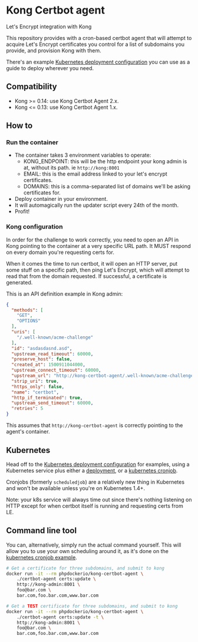 # Kong Certbot agent
Let's Encrypt integration with Kong

This repository provides with a cron-based certbot agent that will attempt to acquire Let's Encrypt certificates you control
for a list of subdomains you provide, and provision Kong with them.

There's an example [Kubernetes deployment configuration](kubernetes/certbot-cron.yml) you can use as a guide to deploy wherever you need.

## Compatibility

  * Kong >= 0.14: use Kong Certbot Agent 2.x.
  * Kong <= 0.13: use Kong Certbot Agent 1.x.

## How to

### Run the container
  - The container takes 3 environment variables to operate:
    - KONG_ENDPOINT: this will be the http endpoint your kong admin is at, without its path. ie `http://kong:8001`
    - EMAIL: this is the email address linked to your let's encrypt certificates.
    - DOMAINS: this is a comma-separated list of domains we'll be asking certificates for.
  - Deploy container in your environment.
  - It will automagically run the updater script every 24th of the month.
  - Profit!
  
### Kong configuration

In order for the challenge to work correctly, you need to open an API in Kong pointing to the container at a very 
specific URL path. It MUST respond on every domain you're requesting certs for. 

When it comes the time to run certbot, it will open an HTTP server, put some stuff on a specific path, then ping 
Let's Encrypt, which will attempt to read that from the domain requested. If successful, a certificate is generated.

This is an API definition example in Kong admin:

```json
{
  "methods": [
    "GET",
    "OPTIONS"
  ],
  "uris": [
    "/.well-known/acme-challenge"
  ],
  "id": "asdasdasnd.asd",
  "upstream_read_timeout": 60000,
  "preserve_host": false,
  "created_at": 1500911044000,
  "upstream_connect_timeout": 60000,
  "upstream_url": "http://kong-certbot-agent/.well-known/acme-challenge/",
  "strip_uri": true,
  "https_only": false,
  "name": "certbot",
  "http_if_terminated": true,
  "upstream_send_timeout": 60000,
  "retries": 5
}
```

This assumes that `http://kong-certbot-agent` is correctly pointing to the agent's container.

## Kubernetes

Head off to the [Kubernetes deployment configuration](kubernetes) for examples, using a Kubernetes service
plus either a [deployment](kubernetes/certbot-cron.yml), or a [kubernetes cronjob](kubernetes/certbot-cronjob.yml). 

Cronjobs (formerly `scheduledjob`) are a relatively new thing in Kubernetes and won't be available unless you're on 
Kubernetes 1.4+.

Note: your k8s service will always time out since there's nothing listening on HTTP except for when certbot itself is 
running and requesting certs from LE.

## Command line tool

You can, alternatively, simply run the actual command yourself. This will allow you to use your own scheduling around
it, as it's done on the [kubernetes cronjob example](kubernetes/certbot-cronjob.yml).

```bash
# Get a certificate for three subdomains, and submit to kong
docker run -it --rm phpdockerio/kong-certbot-agent \
    ./certbot-agent certs:update \
    http://kong-admin:8001 \
    foo@bar.com \
    bar.com,foo.bar.com,www.bar.com

# Get a TEST certificate for three subdomains, and submit to kong
docker run -it --rm phpdockerio/kong-certbot-agent \
    ./certbot-agent certs:update -t \
    http://kong-admin:8001 \
    foo@bar.com \
    bar.com,foo.bar.com,www.bar.com

```
